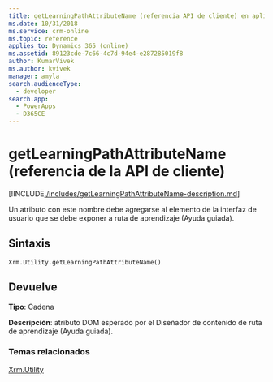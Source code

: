 ```yaml
---
title: getLearningPathAttributeName (referencia API de cliente) en aplicaciones basadas en modelos | Microsoft Docs
ms.date: 10/31/2018
ms.service: crm-online
ms.topic: reference
applies_to: Dynamics 365 (online)
ms.assetid: 89123cde-7c66-4c7d-94e4-e287285019f8
author: KumarVivek
ms.author: kvivek
manager: amyla
search.audienceType:
  - developer
search.app:
  - PowerApps
  - D365CE
---
```

# <a name="getlearningpathattributename-client-api-reference"></a>getLearningPathAttributeName (referencia de la API de cliente)



[!INCLUDE[./includes/getLearningPathAttributeName-description.md](./includes/getLearningPathAttributeName-description.md)]

Un atributo con este nombre debe agregarse al elemento de la interfaz de usuario que se debe exponer a ruta de aprendizaje (Ayuda guiada). 

## <a name="syntax"></a>Sintaxis

`Xrm.Utility.getLearningPathAttributeName()`

## <a name="returns"></a>Devuelve

**Tipo**: Cadena

**Descripción**: atributo DOM esperado por el Diseñador de contenido de ruta de aprendizaje (Ayuda guiada).

### <a name="related-topics"></a>Temas relacionados

<!-- 
TODO: File doesn't exist
[Create your own guided help (Learning Path) for your customers](../../../../customize/create-guided-help-learning-path.md) -->

[Xrm.Utility](../xrm-utility.md)



